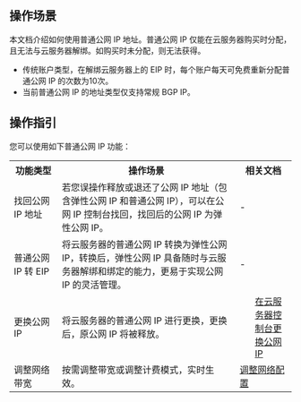 ## 操作场景
本文档介绍如何使用普通公网 IP 地址。普通公网 IP 仅能在云服务器购买时分配，且无法与云服务器解绑。如购买时未分配，则无法获得。
<dx-alert infotype="explain" title="">
- 传统账户类型，在解绑云服务器上的 EIP 时，每个账户每天可免费重新分配普通公网 IP 的次数为10次。
- 当前普通公网 IP 的地址类型仅支持常规 BGP IP。
</dx-alert>





## 操作指引


您可以使用如下普通公网 IP 功能：

<table>
  <tr>
	<th width="17%">功能类型</th>
	<th>操作场景</th>
	<th width="20%">相关文档</th>	
  </tr>
  <tr>
	<td>找回公网 IP 地址</td>
	<td>若您误操作释放或退还了公网 IP 地址（包含弹性公网 IP 和普通公网 IP），可以在公网 IP
	控制台找回，找回后的公网 IP 为弹性公网 IP。</td>
	<td>
	  -
	</td>
  </tr>
  <tr>
	<td>普通公网 IP 转 EIP</td>
	<td>将云服务器的普通公网 IP 转换为弹性公网 IP，转换后，弹性公网 IP
	具备随时与云服务器解绑和绑定的能力，更易于实现公网 IP 的灵活管理。</td>
	<td>
	  -</a>
	</td>
  </tr>
  <tr>
	<td>更换公网 IP</td>
	<td>将云服务器的普通公网 IP 进行更换，更换后，原公网 IP 将被释放。</td>
	<td>
	  <ul style="margin:0px">
	 <a href="https://intl.cloud.tencent.com/document/product/213/16642">在云服务器控制台更换公网 IP</a>
		</li>
	  </ul>
	</td>
  </tr>
  <tr>
	<td>调整网络带宽</td>
  <td>按需调整带宽或调整计费模式，实时生效。</td>
	<td>
	  <a href="https://intl.cloud.tencent.com/document/product/213/15517">调整网络配置</a>
	</td>
  </tr>
</table>

